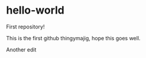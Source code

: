# hello-world
First repository!

This is the first github thingymajig, hope this goes well.

Another edit

